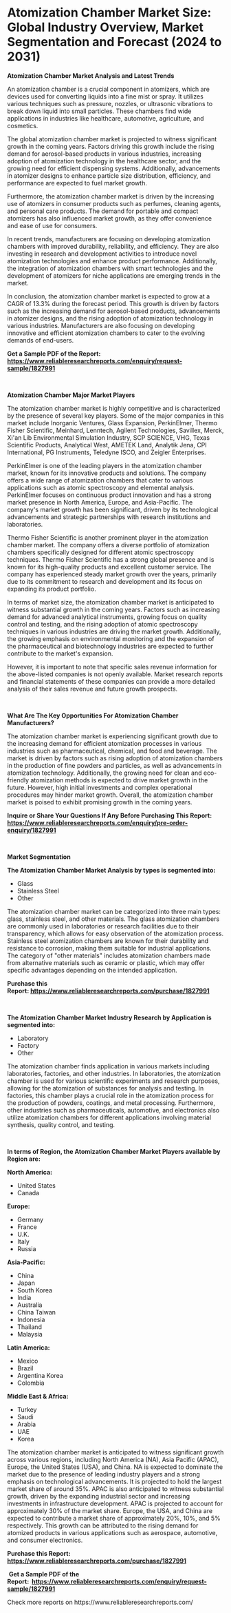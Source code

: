 <p><h1>Atomization Chamber Market Size: Global Industry Overview, Market Segmentation and Forecast (2024 to 2031)</h1></p><p><strong>Atomization Chamber Market Analysis and Latest Trends</strong></p>
<p><p>An atomization chamber is a crucial component in atomizers, which are devices used for converting liquids into a fine mist or spray. It utilizes various techniques such as pressure, nozzles, or ultrasonic vibrations to break down liquid into small particles. These chambers find wide applications in industries like healthcare, automotive, agriculture, and cosmetics.</p><p>The global atomization chamber market is projected to witness significant growth in the coming years. Factors driving this growth include the rising demand for aerosol-based products in various industries, increasing adoption of atomization technology in the healthcare sector, and the growing need for efficient dispensing systems. Additionally, advancements in atomizer designs to enhance particle size distribution, efficiency, and performance are expected to fuel market growth.</p><p>Furthermore, the atomization chamber market is driven by the increasing use of atomizers in consumer products such as perfumes, cleaning agents, and personal care products. The demand for portable and compact atomizers has also influenced market growth, as they offer convenience and ease of use for consumers.</p><p>In recent trends, manufacturers are focusing on developing atomization chambers with improved durability, reliability, and efficiency. They are also investing in research and development activities to introduce novel atomization technologies and enhance product performance. Additionally, the integration of atomization chambers with smart technologies and the development of atomizers for niche applications are emerging trends in the market.</p><p>In conclusion, the atomization chamber market is expected to grow at a CAGR of 13.3% during the forecast period. This growth is driven by factors such as the increasing demand for aerosol-based products, advancements in atomizer designs, and the rising adoption of atomization technology in various industries. Manufacturers are also focusing on developing innovative and efficient atomization chambers to cater to the evolving demands of end-users.</p></p>
<p><strong>Get a Sample PDF of the Report:&nbsp; <a href="https://www.reliableresearchreports.com/enquiry/request-sample/1827991">https://www.reliableresearchreports.com/enquiry/request-sample/1827991</a></strong></p>
<p>&nbsp;</p>
<p><strong>Atomization Chamber Major Market Players</strong></p>
<p><p>The atomization chamber market is highly competitive and is characterized by the presence of several key players. Some of the major companies in this market include Inorganic Ventures, Glass Expansion, PerkinElmer, Thermo Fisher Scientific, Meinhard, Lenntech, Agilent Technologies, Savillex, Merck, Xi'an Lib Environmental Simulation Industry, SCP SCIENCE, VHG, Texas Scientific Products, Analytical West, AMETEK Land, Analytik Jena, CPI International, PG Instruments, Teledyne ISCO, and Zeigler Enterprises.</p><p>PerkinElmer is one of the leading players in the atomization chamber market, known for its innovative products and solutions. The company offers a wide range of atomization chambers that cater to various applications such as atomic spectroscopy and elemental analysis. PerkinElmer focuses on continuous product innovation and has a strong market presence in North America, Europe, and Asia-Pacific. The company's market growth has been significant, driven by its technological advancements and strategic partnerships with research institutions and laboratories.</p><p>Thermo Fisher Scientific is another prominent player in the atomization chamber market. The company offers a diverse portfolio of atomization chambers specifically designed for different atomic spectroscopy techniques. Thermo Fisher Scientific has a strong global presence and is known for its high-quality products and excellent customer service. The company has experienced steady market growth over the years, primarily due to its commitment to research and development and its focus on expanding its product portfolio.</p><p>In terms of market size, the atomization chamber market is anticipated to witness substantial growth in the coming years. Factors such as increasing demand for advanced analytical instruments, growing focus on quality control and testing, and the rising adoption of atomic spectroscopy techniques in various industries are driving the market growth. Additionally, the growing emphasis on environmental monitoring and the expansion of the pharmaceutical and biotechnology industries are expected to further contribute to the market's expansion.</p><p>However, it is important to note that specific sales revenue information for the above-listed companies is not openly available. Market research reports and financial statements of these companies can provide a more detailed analysis of their sales revenue and future growth prospects.</p></p>
<p>&nbsp;</p>
<p><strong>What Are The Key Opportunities For Atomization Chamber Manufacturers?</strong></p>
<p><p>The atomization chamber market is experiencing significant growth due to the increasing demand for efficient atomization processes in various industries such as pharmaceutical, chemical, and food and beverage. The market is driven by factors such as rising adoption of atomization chambers in the production of fine powders and particles, as well as advancements in atomization technology. Additionally, the growing need for clean and eco-friendly atomization methods is expected to drive market growth in the future. However, high initial investments and complex operational procedures may hinder market growth. Overall, the atomization chamber market is poised to exhibit promising growth in the coming years.</p></p>
<p><strong>Inquire or Share Your Questions If Any Before Purchasing This Report: <a href="https://www.reliableresearchreports.com/enquiry/pre-order-enquiry/1827991">https://www.reliableresearchreports.com/enquiry/pre-order-enquiry/1827991</a></strong></p>
<p>&nbsp;</p>
<p><strong>Market Segmentation</strong></p>
<p><strong>The Atomization Chamber Market Analysis by types is segmented into:</strong></p>
<p><ul><li>Glass</li><li>Stainless Steel</li><li>Other</li></ul></p>
<p><p>The atomization chamber market can be categorized into three main types: glass, stainless steel, and other materials. The glass atomization chambers are commonly used in laboratories or research facilities due to their transparency, which allows for easy observation of the atomization process. Stainless steel atomization chambers are known for their durability and resistance to corrosion, making them suitable for industrial applications. The category of "other materials" includes atomization chambers made from alternative materials such as ceramic or plastic, which may offer specific advantages depending on the intended application.</p></p>
<p><strong>Purchase this Report:&nbsp;<a href="https://www.reliableresearchreports.com/purchase/1827991">https://www.reliableresearchreports.com/purchase/1827991</a></strong></p>
<p>&nbsp;</p>
<p><strong>The Atomization Chamber Market Industry Research by Application is segmented into:</strong></p>
<p><ul><li>Laboratory</li><li>Factory</li><li>Other</li></ul></p>
<p><p>The atomization chamber finds application in various markets including laboratories, factories, and other industries. In laboratories, the atomization chamber is used for various scientific experiments and research purposes, allowing for the atomization of substances for analysis and testing. In factories, this chamber plays a crucial role in the atomization process for the production of powders, coatings, and metal processing. Furthermore, other industries such as pharmaceuticals, automotive, and electronics also utilize atomization chambers for different applications involving material synthesis, quality control, and testing.</p></p>
<p>&nbsp;</p>
<p><strong>In terms of Region, the Atomization Chamber Market Players available by Region are:</strong></p>
<p>
    <p> <strong> North America: </strong>
        <ul>
            <li>United States</li>
            <li>Canada</li>
        </ul>
        </p> 
    <p> <strong> Europe: </strong>
        <ul>
            <li>Germany</li>
            <li>France</li>
            <li>U.K.</li>
            <li>Italy</li>
            <li>Russia</li>
        </ul>
        </p> 
    <p> <strong> Asia-Pacific: </strong>
        <ul>
            <li>China</li>
            <li>Japan</li>
            <li>South Korea</li>
            <li>India</li>
            <li>Australia</li>
            <li>China Taiwan</li>
            <li>Indonesia</li>
            <li>Thailand</li>
            <li>Malaysia</li>
        </ul>
        </p> 
    <p> <strong> Latin America: </strong>
        <ul>
            <li>Mexico</li>
            <li>Brazil</li>
            <li>Argentina Korea</li>
            <li>Colombia</li>
        </ul>
        </p> 
    <p> <strong> Middle East & Africa: </strong>
        <ul>
            <li>Turkey</li>
            <li>Saudi</li>
            <li>Arabia</li>
            <li>UAE</li>
            <li>Korea</li>
        </ul>
    </p>
    </p>
<p><p>The atomization chamber market is anticipated to witness significant growth across various regions, including North America (NA), Asia Pacific (APAC), Europe, the United States (USA), and China. NA is expected to dominate the market due to the presence of leading industry players and a strong emphasis on technological advancements. It is projected to hold the largest market share of around 35%. APAC is also anticipated to witness substantial growth, driven by the expanding industrial sector and increasing investments in infrastructure development. APAC is projected to account for approximately 30% of the market share. Europe, the USA, and China are expected to contribute a market share of approximately 20%, 10%, and 5% respectively. This growth can be attributed to the rising demand for atomized products in various applications such as aerospace, automotive, and consumer electronics.</p></p>
<p><strong>Purchase this Report: <a href="https://www.reliableresearchreports.com/purchase/1827991">https://www.reliableresearchreports.com/purchase/1827991</a></strong></p>
<p>&nbsp;<strong>Get a Sample PDF of the Report:&nbsp;&nbsp;<a href="https://www.reliableresearchreports.com/enquiry/request-sample/1827991">https://www.reliableresearchreports.com/enquiry/request-sample/1827991</a></strong></p>
<p><strong></strong></p>
<p>Check more reports on https://www.reliableresearchreports.com/</p>